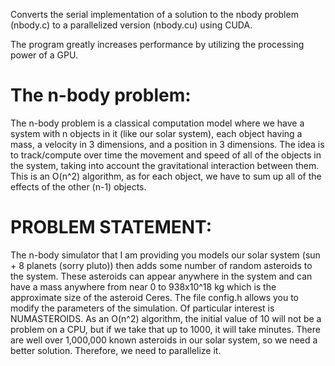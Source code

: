 Converts the serial implementation of a solution to the nbody problem (nbody.c) to a parallelized version (nbody.cu) using CUDA.

The program greatly increases performance by utilizing the processing power of a GPU.

# The n-body problem:
The n-body problem is a classical computation model where we have a system with n objects in it (like our solar system), each object having a mass, a velocity in 3 dimensions, and a position in 3 dimensions.  The idea is to track/compute over time the movement and speed of all of the objects in the system, taking into account the gravitational interaction between them.  This is an O(n^2) algorithm, as for each object, we have to sum up all of the effects of the other (n-1) objects.

# PROBLEM STATEMENT:
The n-body simulator that I am providing you models our solar system (sun + 8 planets (sorry pluto)) then adds some number of random asteroids to the system.  These asteroids can appear anywhere in the system and can have a mass anywhere from near 0 to 938x10^18 kg which is the approximate size of the asteroid Ceres.  The file config.h allows you to modify the parameters of the simulation. Of particular interest is NUMASTEROIDS.  As an O(n^2) algorithm, the initial value of 10 will not be a problem on a CPU, but if we take that up to 1000, it will take minutes.  There are well over 1,000,000 known asteroids in our solar system, so we need a better solution. Therefore, we need to parallelize it.
